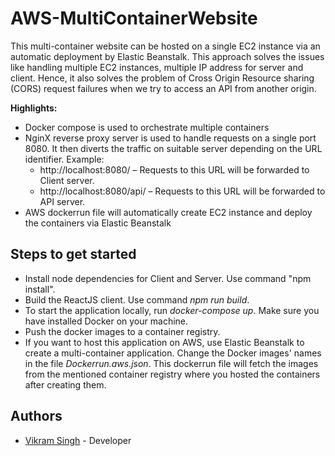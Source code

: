 # AWS-MultiContainerWebsite

This multi-container website can be hosted on a single EC2 instance via an automatic deployment by Elastic Beanstalk. 
This approach solves the issues like handling multiple EC2 instances, multiple IP address for server and client. Hence, 
it also solves the problem of Cross Origin Resource sharing (CORS) request failures when we try to access an API from 
another origin.

**Highlights:**
* Docker compose is used to orchestrate multiple containers
* NginX reverse proxy server is used to handle requests on a single port 8080. It then diverts the traffic on suitable
server depending on the URL identifier. Example: 
    - http://localhost:8080/ – Requests to this URL will be forwarded to Client server.
    - http://localhost:8080/api/ – Requests to this URL will be forwarded to API server.
* AWS dockerrun file will automatically create EC2 instance and deploy the containers via Elastic Beanstalk

## Steps to get started
* Install node dependencies for Client and Server. Use command "npm install".
* Build the ReactJS client. Use command _npm run build_.
* To start the application locally, run _docker-compose up_. Make sure you have installed Docker on your machine.
* Push the docker images to a container registry. 
* If you want to host this application on AWS, use Elastic Beanstalk to create a multi-container application. Change the
Docker images' names in the file _Dockerrun.aws.json_. This dockerrun file will fetch the images from the mentioned container
registry where you hosted the containers after creating them.
 
## Authors
* [Vikram Singh](https://linkedin.com/in/neatcoder) - Developer

